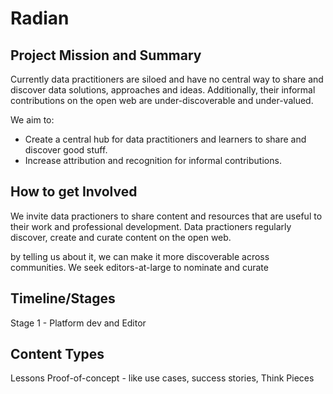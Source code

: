 # Radian
## Project Mission and Summary
Currently data practitioners are siloed and have no central way to share and discover data solutions, approaches and ideas. Additionally, their informal contributions on the open web are under-discoverable and under-valued.

We aim to:
* Create a central hub for data practitioners and learners to share and discover good stuff.
* Increase attribution and recognition for informal contributions.

## How to get Involved
We invite data practioners to share content and resources that are useful to their work and professional development. Data practioners regularly discover, create and curate content on the open web. 

by telling us about it, we can make it more discoverable across communities. We seek editors-at-large to nominate and curate 

## Timeline/Stages

Stage 1 - Platform dev and Editor


## Content Types
Lessons
Proof-of-concept - like use cases, success stories, 
Think Pieces
